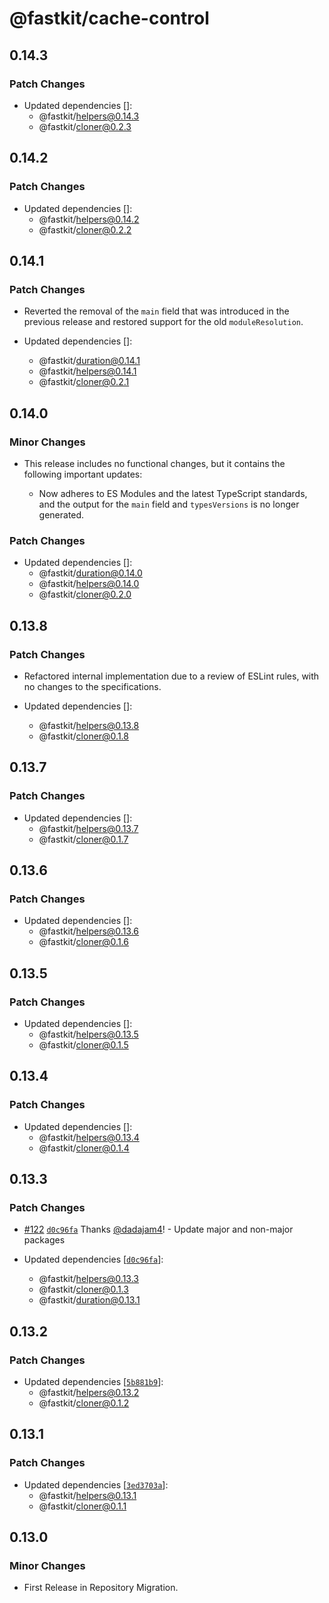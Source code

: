 # @fastkit/cache-control

## 0.14.3

### Patch Changes

- Updated dependencies []:
  - @fastkit/helpers@0.14.3
  - @fastkit/cloner@0.2.3

## 0.14.2

### Patch Changes

- Updated dependencies []:
  - @fastkit/helpers@0.14.2
  - @fastkit/cloner@0.2.2

## 0.14.1

### Patch Changes

- Reverted the removal of the `main` field that was introduced in the previous release and restored support for the old `moduleResolution`.

- Updated dependencies []:
  - @fastkit/duration@0.14.1
  - @fastkit/helpers@0.14.1
  - @fastkit/cloner@0.2.1

## 0.14.0

### Minor Changes

- This release includes no functional changes, but it contains the following important updates:

  - Now adheres to ES Modules and the latest TypeScript standards, and the output for the `main` field and `typesVersions` is no longer generated.

### Patch Changes

- Updated dependencies []:
  - @fastkit/duration@0.14.0
  - @fastkit/helpers@0.14.0
  - @fastkit/cloner@0.2.0

## 0.13.8

### Patch Changes

- Refactored internal implementation due to a review of ESLint rules, with no changes to the specifications.

- Updated dependencies []:
  - @fastkit/helpers@0.13.8
  - @fastkit/cloner@0.1.8

## 0.13.7

### Patch Changes

- Updated dependencies []:
  - @fastkit/helpers@0.13.7
  - @fastkit/cloner@0.1.7

## 0.13.6

### Patch Changes

- Updated dependencies []:
  - @fastkit/helpers@0.13.6
  - @fastkit/cloner@0.1.6

## 0.13.5

### Patch Changes

- Updated dependencies []:
  - @fastkit/helpers@0.13.5
  - @fastkit/cloner@0.1.5

## 0.13.4

### Patch Changes

- Updated dependencies []:
  - @fastkit/helpers@0.13.4
  - @fastkit/cloner@0.1.4

## 0.13.3

### Patch Changes

- [#122](https://github.com/dadajam4/fastkit/pull/122) [`d0c96fa`](https://github.com/dadajam4/fastkit/commit/d0c96faf96b6c91bcb8bc0b1ca9d22fc8ede303e) Thanks [@dadajam4](https://github.com/dadajam4)! - Update major and non-major packages

- Updated dependencies [[`d0c96fa`](https://github.com/dadajam4/fastkit/commit/d0c96faf96b6c91bcb8bc0b1ca9d22fc8ede303e)]:
  - @fastkit/helpers@0.13.3
  - @fastkit/cloner@0.1.3
  - @fastkit/duration@0.13.1

## 0.13.2

### Patch Changes

- Updated dependencies [[`5b881b9`](https://github.com/dadajam4/fastkit/commit/5b881b94ce1852c12cc3c8f6954564d5235cba4d)]:
  - @fastkit/helpers@0.13.2
  - @fastkit/cloner@0.1.2

## 0.13.1

### Patch Changes

- Updated dependencies [[`3ed3703a`](https://github.com/dadajam4/fastkit/commit/3ed3703aa9092bf47caed6ec192ef4d5a7621d34)]:
  - @fastkit/helpers@0.13.1
  - @fastkit/cloner@0.1.1

## 0.13.0

### Minor Changes

- First Release in Repository Migration.
